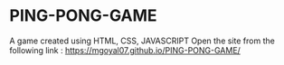 # PING-PONG-GAME
A game created using HTML, CSS, JAVASCRIPT
Open the site from the following link  :
https://mgoyal07.github.io/PING-PONG-GAME/
